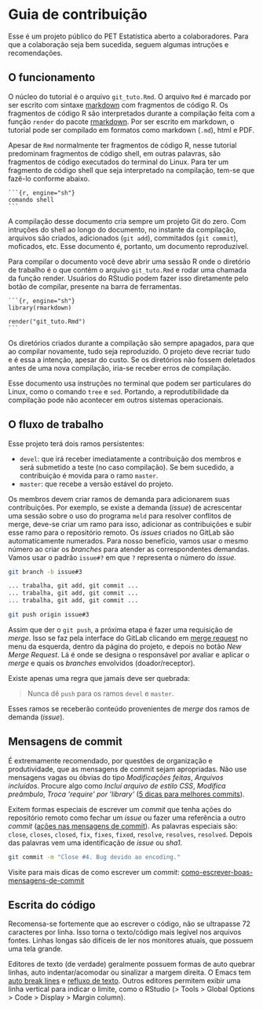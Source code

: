 Guia de contribuição
====================

Esse é um projeto público do PET Estatística aberto a
colaboradores. Para que a colaboração seja bem sucedida, seguem algumas
intruções e recomendações.

## O funcionamento

O núcleo do tutorial é o arquivo `git_tuto.Rmd`. O arquivo `Rmd` é
marcado por ser escrito com sintaxe [markdown][] com fragmentos de
código R. Os fragmentos de código R são interpretados durante a
compilação feita com a função `render` do pacote [rmarkdown][]. Por ser
escrito em markdown, o tutorial pode ser compilado em formatos como markdown (`.md`), html e PDF.

Apesar de `Rmd` normalmente ter fragmentos de código R, nesse tutorial
predominam fragmentos de código shell, em outras palavras, são
fragmentos de código executados do terminal do Linux. Para ter um
fragmento de código shell que seja interpretado na compilação, tem-se
que fazê-lo conforme abaixo.

    ```{r, engine="sh"}
    comando shell
    ```

A compilação desse documento cria sempre um projeto Git do zero. Com
intruções do shell ao longo do documento, no instante da compilação,
arquivos são criados, adicionados (`git add`), commitados (`git
commit`), moficados, etc. Esse documento é, portanto, um documento
reproduzível.

Para compilar o documento você deve abrir uma sessão R onde o diretório
de trabalho é o que contém o arquivo `git_tuto.Rmd` e rodar uma chamada
da função render. Usuários do RStudio podem fazer isso diretamente pelo
botão de compilar, presente na barra de ferramentas.

    ```{r, engine="sh"}
    library(rmarkdown)

    render("git_tuto.Rmd")
    ```

Os diretórios criados durante a compilação são sempre apagados, para que ao
compilar novamente, tudo seja reproduzido. O projeto deve recriar tudo e
é essa a intenção, apesar do custo. Se os diretórios não fossem
deletados antes de uma nova compilação, iria-se receber erros de
compilação.

Esse documento usa instruções no terminal que podem ser particulares do
Linux, como o comando `tree` e `sed`. Portando, a reprodutibilidade da
compilação pode não acontecer em outros sistemas operacionais.

## O fluxo de trabalho

Esse projeto terá dois ramos persistentes:

  * `devel`: que irá receber imediatamente a contribuição dos
    membros e será submetido a teste (no caso compilação). Se bem
    sucedido, a contribuição é movida para o ramo `master`.
  * `master`: que recebe a versão estável do projeto.

Os membros devem criar ramos de demanda para adicionarem suas
contribuições. Por exemplo, se existe a demanda (*issue*) de acrescentar uma
sessão sobre o uso do programa `meld` para resolver conflitos de merge,
deve-se criar um ramo para isso, adicionar as contribuições e subir esse
ramo para o repositório remoto. Os *issues* criados no GitLab são
automaticamente numerados. Para nosso benefício, vamos usar o mesmo
número ao criar os *branches* para atender as correspondentes
demandas. Vamos usar o padrão `issue#?` em que `?` representa o número
do *issue*.

```sh
git branch -b issue#3

... trabalha, git add, git commit ...
... trabalha, git add, git commit ...
... trabalha, git add, git commit ...

git push origin issue#3
```

Assim que der o `git push`, a próxima etapa é fazer uma requisição de
*merge*. Isso se faz pela interface do GitLab clicando em
[merge request][] no menu da esquerda, dentro da página do projeto, e
depois no botão *New Merge Request*. Lá é onde se designa o responsável
por avaliar e aplicar o *merge* e quais os *branches* envolvidos
(doador/receptor).

Existe apenas uma regra que jamais deve ser quebrada:

> Nunca dê `push` para os ramos `devel` e `master`.

Esses ramos se receberão conteúdo provenientes de *merge* dos ramos de
demanda (*issue*).

## Mensagens de commit

É extremamente recomendado, por questões de organização e produtividade,
que as mensagens de commit sejam apropriadas. Não use mensagens vagas ou
óbvias do tipo *Modificações feitas*, *Arquivos incluídos*. Procure algo
como *Incluí arquivo de estilo CSS*, *Modifica preâmbulo*, *Troca
'require' por 'library'* ([5 dicas para melhores commits][]).

Exitem formas especiais de escrever um *commit* que tenha ações do
repositório remoto como fechar um *issue* ou fazer uma referência a
outro *commit* ([ações nas mensagens de commit][]). As palavras
especiais são: `close`, `closes`, `closed`, `fix`, `fixes`, `fixed`,
`resolve`, `resolves`, `resolved`. Depois das palavras vem uma
identificação de *issue* ou *sha1*.

```sh
git commit -m "Close #4. Bug devido ao encoding."
```

Visite para mais dicas de como escrever um *commit*:
[como-escrever-boas-mensagens-de-commit][]

## Escrita do código

Recomensa-se fortemente que ao escrever o código, não se ultrapasse 72
caracteres por linha. Isso torna o texto/código mais legível nos
arquivos fontes. Linhas longas são difíceis de ler nos monitores atuais, 
que possuem uma tela grande.

Editores de texto (de verdade) geralmente possuem formas de auto quebrar
linhas, auto indentar/acomodar ou sinalizar a margem direita. O Emacs
tem [auto break lines][] e [refluxo de texto][]. Outros editores
permitem exibir uma linha vertical para indicar o limite, como o RStudio
(> Tools > Global Options > Code > Display > Margin column).

[markdown]: http://br-mac.org/2013/09/o-que-e-markdown.html
[rmarkdown]: http://rmarkdown.rstudio.com/
[merge request]: https://gitlab.c3sl.ufpr.br/pet-estatistica/git-tutorial/merge_requests
[ações nas mensagens de commit]: https://help.github.com/articles/closing-issues-via-commit-messages/
[5 dicas para melhores commits]: https://robots.thoughtbot.com/5-useful-tips-for-a-better-commit-message
[auto break lines]: http://emacswiki.org/emacs/LineWrap
[refluxo de texto]: http://www.emacswiki.org/emacs/FillParagraph
[como-escrever-boas-mensagens-de-commit]: http://blog.diovani.com/post/101092814586/como-escrever-boas-mensagens-de-commit
